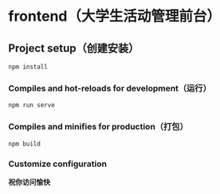 # frontend（大学生活动管理前台）

## Project setup（创建安装）
```
npm install
```

### Compiles and hot-reloads for development（运行）
```
npm run serve
```

### Compiles and minifies for production（打包）
```
npm build
```

### Customize configuration
**祝你访问愉快**

